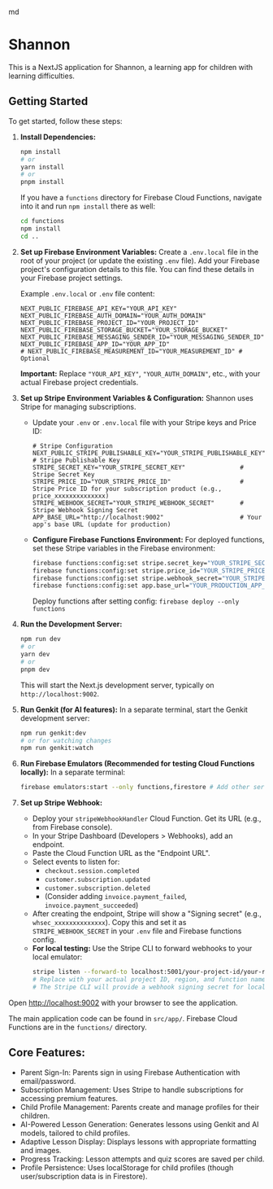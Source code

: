 md
# Shannon

This is a NextJS application for Shannon, a learning app for children with learning difficulties.

## Getting Started

To get started, follow these steps:

1.  **Install Dependencies:**
    ```bash
    npm install
    # or
    yarn install
    # or
    pnpm install
    ```
    If you have a `functions` directory for Firebase Cloud Functions, navigate into it and run `npm install` there as well:
    ```bash
    cd functions
    npm install
    cd ..
    ```

2.  **Set up Firebase Environment Variables:**
    Create a `.env.local` file in the root of your project (or update the existing `.env` file). Add your Firebase project's configuration details to this file. You can find these details in your Firebase project settings.

    Example `.env.local` or `.env` file content:
    ```env
    NEXT_PUBLIC_FIREBASE_API_KEY="YOUR_API_KEY"
    NEXT_PUBLIC_FIREBASE_AUTH_DOMAIN="YOUR_AUTH_DOMAIN"
    NEXT_PUBLIC_FIREBASE_PROJECT_ID="YOUR_PROJECT_ID"
    NEXT_PUBLIC_FIREBASE_STORAGE_BUCKET="YOUR_STORAGE_BUCKET"
    NEXT_PUBLIC_FIREBASE_MESSAGING_SENDER_ID="YOUR_MESSAGING_SENDER_ID"
    NEXT_PUBLIC_FIREBASE_APP_ID="YOUR_APP_ID"
    # NEXT_PUBLIC_FIREBASE_MEASUREMENT_ID="YOUR_MEASUREMENT_ID" # Optional
    ```
    **Important:** Replace `"YOUR_API_KEY"`, `"YOUR_AUTH_DOMAIN"`, etc., with your actual Firebase project credentials.

3.  **Set up Stripe Environment Variables & Configuration:**
    Shannon uses Stripe for managing subscriptions.
    *   Update your `.env` or `.env.local` file with your Stripe keys and Price ID:
        ```env
        # Stripe Configuration
        NEXT_PUBLIC_STRIPE_PUBLISHABLE_KEY="YOUR_STRIPE_PUBLISHABLE_KEY" # Stripe Publishable Key
        STRIPE_SECRET_KEY="YOUR_STRIPE_SECRET_KEY"               # Stripe Secret Key
        STRIPE_PRICE_ID="YOUR_STRIPE_PRICE_ID"                   # Stripe Price ID for your subscription product (e.g., price_xxxxxxxxxxxxxx)
        STRIPE_WEBHOOK_SECRET="YOUR_STRIPE_WEBHOOK_SECRET"       # Stripe Webhook Signing Secret
        APP_BASE_URL="http://localhost:9002"                     # Your app's base URL (update for production)
        ```
    *   **Configure Firebase Functions Environment:** For deployed functions, set these Stripe variables in the Firebase environment:
        ```bash
        firebase functions:config:set stripe.secret_key="YOUR_STRIPE_SECRET_KEY"
        firebase functions:config:set stripe.price_id="YOUR_STRIPE_PRICE_ID"
        firebase functions:config:set stripe.webhook_secret="YOUR_STRIPE_WEBHOOK_SECRET"
        firebase functions:config:set app.base_url="YOUR_PRODUCTION_APP_URL" # e.g., https://your-app.com
        ```
        Deploy functions after setting config: `firebase deploy --only functions`

4.  **Run the Development Server:**
    ```bash
    npm run dev
    # or
    yarn dev
    # or
    pnpm dev
    ```
    This will start the Next.js development server, typically on `http://localhost:9002`.

5.  **Run Genkit (for AI features):**
    In a separate terminal, start the Genkit development server:
    ```bash
    npm run genkit:dev
    # or for watching changes
    npm run genkit:watch
    ```

6.  **Run Firebase Emulators (Recommended for testing Cloud Functions locally):**
    In a separate terminal:
    ```bash
    firebase emulators:start --only functions,firestore # Add other services if needed
    ```

7.  **Set up Stripe Webhook:**
    *   Deploy your `stripeWebhookHandler` Cloud Function. Get its URL (e.g., from Firebase console).
    *   In your Stripe Dashboard (Developers > Webhooks), add an endpoint.
    *   Paste the Cloud Function URL as the "Endpoint URL".
    *   Select events to listen for:
        *   `checkout.session.completed`
        *   `customer.subscription.updated`
        *   `customer.subscription.deleted`
        *   (Consider adding `invoice.payment_failed`, `invoice.payment_succeeded`)
    *   After creating the endpoint, Stripe will show a "Signing secret" (e.g., `whsec_xxxxxxxxxxxxxx`). Copy this and set it as `STRIPE_WEBHOOK_SECRET` in your `.env` file and Firebase functions config.
    *   **For local testing:** Use the Stripe CLI to forward webhooks to your local emulator:
        ```bash
        stripe listen --forward-to localhost:5001/your-project-id/your-region/stripeWebhookHandler 
        # Replace with your actual project ID, region, and function name if different.
        # The Stripe CLI will provide a webhook signing secret for local testing. Use this for STRIPE_WEBHOOK_SECRET locally.
        ```


Open [http://localhost:9002](http://localhost:9002) with your browser to see the application.

The main application code can be found in `src/app/`.
Firebase Cloud Functions are in the `functions/` directory.

## Core Features:

- Parent Sign-In: Parents sign in using Firebase Authentication with email/password.
- Subscription Management: Uses Stripe to handle subscriptions for accessing premium features.
- Child Profile Management: Parents create and manage profiles for their children.
- AI-Powered Lesson Generation: Generates lessons using Genkit and AI models, tailored to child profiles.
- Adaptive Lesson Display: Displays lessons with appropriate formatting and images.
- Progress Tracking: Lesson attempts and quiz scores are saved per child.
- Profile Persistence: Uses localStorage for child profiles (though user/subscription data is in Firestore).


```
